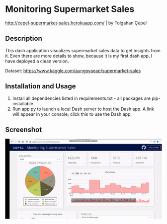 # Monitoring Supermarket Sales
http://cepel-supermarket-sales.herokuapp.com/ | by Tolgahan Çepel
## Description
This dash application visualizes supermarket sales data to get insights from it. Even there are more details to show, because it is my first dash app, I have deployed a clean version.

Dataset: https://www.kaggle.com/aungpyaeap/supermarket-sales

## Installation and Usage
1. Install all dependencies listed in requirements.txt - all packages are pip-installable.
2. Run app.py to launch a local Dash server to host the Dash app. A link will appear in your console; click this to use the Dash app.

## Screenshot
![demo.gif](demo.gif)
